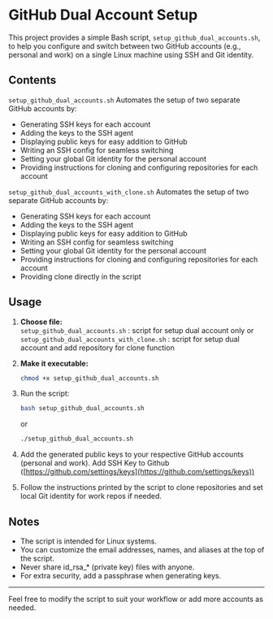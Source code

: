 # GitHub Dual Account Setup

This project provides a simple Bash script, `setup_github_dual_accounts.sh`, to help you configure and switch between two GitHub accounts (e.g., personal and work) on a single Linux machine using SSH and Git identity.

## Contents

`setup_github_dual_accounts.sh` Automates the setup of two separate GitHub accounts by:
  - Generating SSH keys for each account
  - Adding the keys to the SSH agent
  - Displaying public keys for easy addition to GitHub
  - Writing an SSH config for seamless switching
  - Setting your global Git identity for the personal account
  - Providing instructions for cloning and configuring repositories for each account

`setup_github_dual_accounts_with_clone.sh` Automates the setup of two separate GitHub accounts by:
  - Generating SSH keys for each account
  - Adding the keys to the SSH agent
  - Displaying public keys for easy addition to GitHub
  - Writing an SSH config for seamless switching
  - Setting your global Git identity for the personal account
  - Providing instructions for cloning and configuring repositories for each account
  - Providing clone directly in the script

## Usage
1. **Choose file:**  
  `setup_github_dual_accounts.sh` : script for setup dual account only
  or 
  `setup_github_dual_accounts_with_clone.sh` : script for setup dual account and add repository for clone function

2. **Make it executable:**
    ```bash
    chmod +x setup_github_dual_accounts.sh 
    ```
3. Run the script:
    ```bash
    bash setup_github_dual_accounts.sh
    ```
    or

    ```bash
    ./setup_github_dual_accounts.sh
    ```

4. Add the generated public keys to your respective GitHub accounts (personal and work). Add SSH Key to Github ([https://github.com/settings/keys](https://github.com/settings/keys))
5. Follow the instructions printed by the script to clone repositories and set local Git identity for work repos if needed.

## Notes

- The script is intended for Linux systems.
- You can customize the email addresses, names, and aliases at the top of the script.
- Never share id_rsa_* (private key) files with anyone.
- For extra security, add a passphrase when generating keys.
---
Feel free to modify the script to suit your workflow or add more accounts as needed.